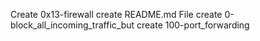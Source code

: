 Create 0x13-firewall
create README.md File
create 0-block_all_incoming_traffic_but
create 100-port_forwarding
